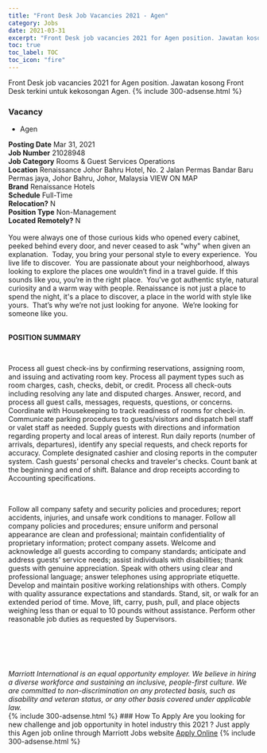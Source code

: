 ```yaml
---
title: "Front Desk Job Vacancies 2021 - Agen" 
category: Jobs 
date: 2021-03-31 
excerpt: "Front Desk job vacancies 2021 for Agen position. Jawatan kosong Front Desk terkini untuk kekosongan Agen." 
toc: true 
toc_label: TOC 
toc_icon: "fire" 
--- 
```


Front Desk job vacancies 2021 for Agen position. Jawatan kosong Front Desk terkini untuk kekosongan Agen. 
{% include 300-adsense.html %} 
### Vacancy 
- Agen 
<div><div><b>Posting Date</b> Mar 31, 2021<br><b>Job Number</b> 21028948<br><b>Job Category</b> Rooms &amp; Guest Services Operations<br><b>Location</b> Renaissance Johor Bahru Hotel, No. 2  Jalan Permas Bandar Baru Permas jaya, Johor Bahru, Johor, Malaysia VIEW ON MAP<br><b>Brand</b> Renaissance Hotels<br><b>Schedule</b> Full-Time<br><b>Relocation?</b> N<br><b>Position Type</b> Non-Management<br><b>Located Remotely?</b> N<br><br><div>    You were always one of those curious kids who opened every cabinet, peeked behind every door, and never ceased to ask "why" when given an explanation.&#160; Today, you bring your personal style to every experience.&#160; You live life to discover.&#160; You are passionate about your neighborhood, always looking to explore the places one wouldn&#8217;t find in a travel guide. If this sounds like you, you&#8217;re in the right place.&#160; You&#8217;ve got authentic style, natural curiosity and a warm way with people. Renaissance is not just a place to spend the night, it's a place to discover, a place in the world with style like yours.&#160; That&#8217;s why we&#8217;re not just looking for anyone.&#160; We&#8217;re looking for someone like you.    </div><br></div><div> <p><strong>POSITION SUMMARY</strong></p> <p>&#160;</p> <p>Process all guest check-ins by confirming reservations, assigning room, and issuing and activating room key. Process all payment types such as room charges, cash, checks, debit, or credit. Process all check-outs including resolving any late and disputed charges. Answer, record, and process all guest calls, messages, requests, questions, or concerns. Coordinate with Housekeeping to track readiness of rooms for check-in. Communicate parking procedures to guests/visitors and dispatch bell staff or valet staff as needed. Supply guests with directions and information regarding property and local areas of interest. Run daily reports (number of arrivals, departures), identify any special requests, and check reports for accuracy. Complete designated cashier and closing reports in the computer system. Cash guests' personal checks and traveler's checks. Count bank at the beginning and end of shift. Balance and drop receipts according to Accounting specifications.</p> <p>&#160;</p> <p>Follow all company safety and security policies and procedures; report accidents, injuries, and unsafe work conditions to manager. Follow all company policies and procedures; ensure uniform and personal appearance are clean and professional; maintain confidentiality of proprietary information; protect company assets. Welcome and acknowledge all guests according to company standards; anticipate and address guests&#8217; service needs; assist individuals with disabilities; thank guests with genuine appreciation. Speak with others using clear and professional language; answer telephones using appropriate etiquette. Develop and maintain positive working relationships with others. Comply with quality assurance expectations and standards. Stand, sit, or walk for an extended period of time. Move, lift, carry, push, pull, and place objects weighing less than or equal to 10 pounds without assistance. Perform other reasonable job duties as requested by Supervisors.</p> <p>&#160;</p> <p>&#160;</p> </div> <div>  &#160; </div> <em>Marriott International is an equal opportunity employer.&#160;We believe in hiring a diverse workforce and sustaining an inclusive, people-first culture.&#160;We are committed to non-discrimination on&#160;any&#160;protected&#160;basis, such as disability and veteran status, or any other basis covered under applicable law.</em><br></div> 
{% include 300-adsense.html %} 
### How To Apply 
Are you looking for new challenge and job opportunity in hotel industry this 2021 ?
Just apply this Agen job online through Marriott Jobs website 
<a href="https://jobs.marriott.com/marriott/jobs/21028948?lang=en-us" class="btn btn--info" target="_blank" rel="nofollow noopenner">Apply Online</a> 
{% include 300-adsense.html %} 